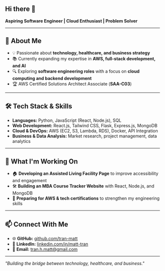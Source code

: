 ## Hi there 👋

**Aspiring Software Engineer | Cloud Enthusiast | Problem Solver**

---

## 🔹 About Me
- 💡 Passionate about **technology, healthcare, and business strategy**
- 📚 Currently expanding my expertise in **AWS, full-stack development, and AI**
- 🔍 Exploring **software engineering roles** with a focus on **cloud computing and backend development**
- 🏆 AWS Certified Solutions Architect Associate (**SAA-C03**)

---

## 🛠️ Tech Stack & Skills
- **Languages:** Python, JavaScript (React, Node.js), SQL
- **Web Development:** React.js, Tailwind CSS, Flask, Express.js, MongoDB
- **Cloud & DevOps:** AWS (EC2, S3, Lambda, RDS), Docker, API Integration
- **Business & Data Analysis:** Market research, project management, data analytics

---

## 📌 What I'm Working On
- 🏠 **Developing an Assisted Living Facility Page** to improve accessibility and engagement
- 🛠 **Building an MBA Course Tracker Website** with React, Node.js, and MongoDB
- 📖 **Preparing for AWS & tech certifications** to strengthen my engineering skills

---

## 📫 Connect With Me
- 🌐 **GitHub:** [github.com/tran-matt](https://github.com/tran-matt)
- 💼 **LinkedIn:** [linkedin.com/in/matt-tran](https://www.linkedin.com/in/matthew-d-tran)
- 📧 **Email:** [tran.h.matt@gmail.com](tran.h.matt@gmail.com)
---

_"Building the bridge between technology, healthcare, and business."_

